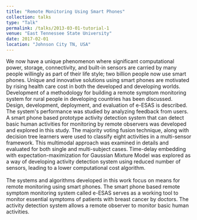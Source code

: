 ```yaml
---
title: "Remote Monitoring Using Smart Phones"
collection: talks
type: "Talk"
permalink: /talks/2013-03-01-tutorial-1
venue: "East Tennessee State University"
date: 2017-02-01
location: "Johnson City TN, USA"
---
```




We now have a unique phenomenon where significant computational power, storage, connectivity, and
built-in sensors are carried by many people willingly as part of their life style; two billion people now use
smart phones. Unique and innovative solutions using smart phones are motivated by rising health care cost
in both the developed and developing worlds. Development of a methodology for building a remote
symptom monitoring system for rural people in developing countries has been discussed. Design,
development, deployment, and evaluation of e-ESAS is described. The system's performance was studied
by analyzing feedback from users. A smart phone based prototype activity detection system that can detect
basic human activities for monitoring by remote observers was developed and explored in this study. The
majority voting fusion technique, along with decision tree learners were used to classify eight activities in
a multi-sensor framework. This multimodal approach was examined in details and evaluated for both single
and multi-subject cases. Time-delay embedding with expectation-maximization for Gaussian Mixture
Model was explored as a way of developing activity detection system using reduced number of sensors,
leading to a lower computational cost algorithm.
<br/>
<br/>
The systems and algorithms developed in this work focus on means for remote monitoring using smart
phones. The smart phone based remote symptom monitoring system called e-ESAS serves as a working
tool to monitor essential symptoms of patients with breast cancer by doctors. The activity detection system
allows a remote observer to monitor basic human activities.
